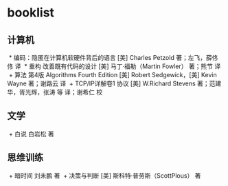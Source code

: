 # booklist
## 计算机
  * 编码：隐匿在计算机软硬件背后的语言 [美] Charles Petzold 著；左飞，薛佟佟 译
  * 重构 改善既有代码的设计 [美] 马丁·福勒（Martin Fowler） 著；熊节 译
  + 算法 第4版 Algorithms Fourth Edition [美] Robert Sedgewick，[美] Kevin Wayne 著；谢路云 译
  + TCP/IP详解卷1 协议 [美] W.Richard Stevens 著；范建华，胥光辉，张涛 等 译；谢希仁 校
## 文学
  + 白说 白岩松 著
## 思维训练
  + 暗时间 刘未鹏 著
  + 决策与判断 [美] 斯科特·普劳斯（ScottPlous） 著


